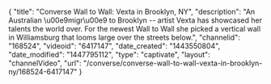 {
    "title": "Converse Wall to Wall: Vexta in Brooklyn, NY",
    "description": "An Australian \u00e9migr\u00e9 to Brooklyn -- artist Vexta has showcased her talents the world over. For the newest Wall to Wall she picked a vertical wall in Williamsburg that looms large over the streets below.",
    "channelid": "168524",
    "videoid": "6417147",
    "date_created": "1443550804",
    "date_modified": "1447795112",
    "type": "captivate",
    "layout": "channelVideo",
    "url": "\/converse\/converse-wall-to-wall-vexta-in-brooklyn-ny\/168524-6417147"
}
